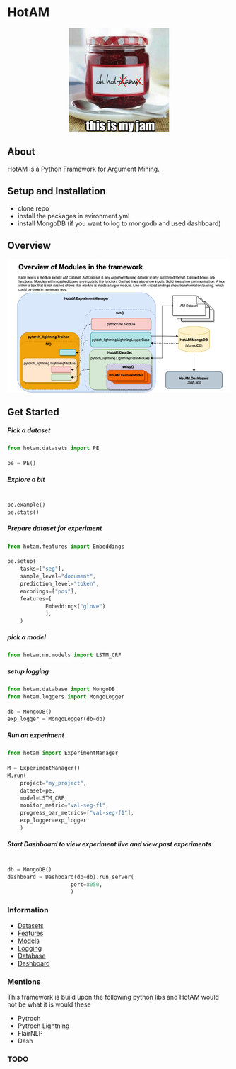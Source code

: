 # HotAM

<p align="center">
  <img src="https://github.com/AxlAlm/HotAM/blob/main/HOTAM_LOGO.png?raw=true" alt="hot jam dam"/>
</p>

## About

HotAM is a Python Framework for Argument Mining.

## Setup and Installation

- clone repo
- install the packages in evironment.yml
- install MongoDB (if you want to log to mongodb and used dashboard)

## Overview
![](https://github.com/AxlAlm/HotAM/blob/main/hotam-modules.png)

## Get Started

##### Pick a dataset

```python
from hotam.datasets import PE

pe = PE()
```

##### Explore a bit

```python

pe.example()
pe.stats()
```

##### Prepare dataset for experiment

```python
from hotam.features import Embeddings

pe.setup(
    tasks=["seg"],
    sample_level="document",
    prediction_level="token",	
    encodings=["pos"],
    features=[
    		Embeddings("glove")
    		],
	)
```

##### pick a model

```python
from hotam.nn.models import LSTM_CRF
```

##### setup logging 

```python
from hotam.database import MongoDB
from hotam.loggers import MongoLogger

db = MongoDB()
exp_logger = MongoLogger(db=db)
```

##### Run an experiment

```python
from hotam import ExperimentManager

M = ExperimentManager()
M.run( 
    project="my_project",
    dataset=pe,
    model=LSTM_CRF,
    monitor_metric="val-seg-f1",
    progress_bar_metrics=["val-seg-f1"],
    exp_logger=exp_logger
    )
```

##### Start Dashboard to view experiment live and view past experiments

```python

db = MongoDB()
dashboard = Dashboard(db=db).run_server(
					port=8050,
					)
```


### Information

- [Datasets](https://github.com/AxlAlm/HotAM/blob/main/docs/datasets.md)
- [Features](https://github.com/AxlAlm/HotAM/blob/main/docs/features.md)
- [Models](https://github.com/AxlAlm/HotAM/blob/main/docs/models.md)
- [Logging]()
- [Database]()
- [Dashboard]()


### Mentions

This framework is build upon the following python libs and HotAM would not be what it is would these

- Pytroch
- Pytroch Lightning
- FlairNLP
- Dash


### TODO

